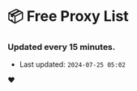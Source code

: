 # :package: Free Proxy List
### Updated every 15 minutes.

- Last updated: `2024-07-25 05:02`

:heart:
